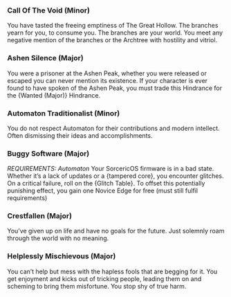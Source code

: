 ### Call Of The Void (Minor)
You have tasted the freeing emptiness of The Great Hollow. The branches yearn for you, to consume you. The branches are your world. You meet any negative mention of the branches or the Archtree with hostility and vitriol.

### Ashen Silence (Major)
You were a prisoner at the Ashen Peak, whether you were released or escaped you can never mention its existence. If your character is ever found to have spoken of the Ashen Peak, you must trade this Hindrance for the {Wanted (Major)} Hindrance.

### Automaton Traditionalist (Minor)
You do not respect Automaton for their contributions and modern intellect. Often dismissing their ideas and accomplishments.

### Buggy Software (Major)
*REQUIREMENTS: Automaton*
Your SorcericOS firmware is in a bad state. Whether it’s a lack of updates or a {tampered core}, you encounter glitches. On a critical failure, roll on the {Glitch Table}. To offset this potentially punishing effect, you gain one Novice Edge for free (must still fulfil requirements)

### Crestfallen (Major)
You’ve given up on life and have no goals for the future. Just solemnly roam through the world with no meaning.

### Helplessly Mischievous (Major)
You can’t help but mess with the hapless fools that are begging for it. You get enjoyment and kicks out of tricking people, leading them on and scheming to bring them misfortune. You stop shy of true harm.